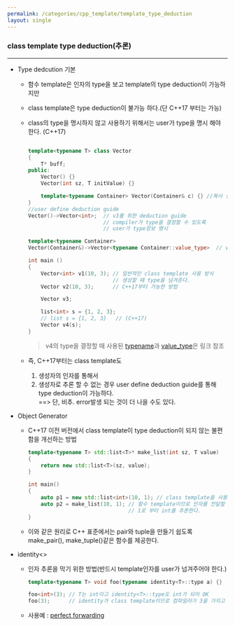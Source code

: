 ```yaml
---
permalink: /categories/cpp_template/template_type_deduction
layout: single
---
```

### class template type deduction(추론)
---
- Type dedcution 기본
    - 함수 template은 인자의 type을 보고 template의 type deduction이 가능하지만
    - class template은 type deduction이 불가능 하다.(단 C++17 부터는 가능)
    - class의 type을 명시하지 않고 사용하기 위해서는 user가 type을 명시 해야 한다. (C++17)
        ```cpp
        
        template<typename T> class Vector
        {
            T* buff;
        public:
            Vector() {}
            Vector(int sz, T initValue) {}

            template<typename Container> Vector(Container& c) {} //복사 생성자
        }
        //user define deduction guide
        Vector()->Vector<int>;  // v3를 위한 deduction guide
                                // compiler가 type을 결정할 수 있도록
                                // user가 type정보 명시

        template<typename Container>
        Vector(Container&)->Vector<typename Container::value_type>  // v4를 위한 deduction guide

        int main ()
        {
            Vector<int> v1(10, 3); // 일반적인 class template 사용 방식
                                   // 생성할 때 type을 넘겨준다.
            Vector v2(10, 3);      // C++17부터 가능한 방법

            Vector v3; 

            list<int> s = {1, 2, 3};
            // list s = {1, 2, 3}   // (C++17)
            Vector v4(s);
        }
        ```
        > v4의 type을 결정할 때 사용된 [typename]()과 [value_type]()은 링크 참조

    - 즉, C++17부터는 class template도
        1. 생성자의 인자를 통해서
        2. 생성자로 추론 할 수 없는 경우 user define deduction guide를 통해 type deduction이 가능하다.   
            ==> 단, 비추. error발생 되는 것이 더 나을 수도 있다.

- Object Generator
    - C++17 이전 버전에서 class template이 type deduction이 되지 않는 불편함을 개선하는 방법
        ```cpp
        template<typename T> std::list<T>* make_list(int sz, T value)
        {
            return new std::list<T>(sz, value);
        }

        int main()
        {
            auto p1 = new std::list<int>(10, 1); // class template을 사용하면 <int>를 생략 할 수 없다.
            auto p2 = make_list(10, 1); // 함수 template이므로 인자를 전달할 필요 없이
                                        // 1로 부터 int를 추론한다.
        }
        ```
    - 이와 같은 원리로 C++ 표준에서는 pair와 tuple을 만들기 쉽도록 make_pair(), make_tuple()같은 함수를 제공한다.

- identity<>
    - 인자 추론을 막기 위한 방법(반드시 template인자를 user가 넘겨주어야 한다.)
        ```cpp
        template<typename T> void foo(typename identity<T>::type a) {}

        foo<int>(3); // T는 int이고 identity<T>::type도 int가 되어 OK
        foo(3);      // identity가 class template이므로 컴파일러가 3을 가지고 type을 추론 할 수 없다. ERROR
        ```
    - 사용예 : [perfect forwarding]()
    

